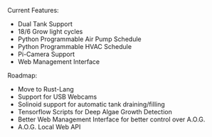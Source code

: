 Current Features:
* Dual Tank Support
* 18/6 Grow light cycles
* Python Programmable Air Pump Schedule
* Python Programmable HVAC Schedule
* Pi-Camera Support
* Web Management Interface

Roadmap:
* Move to Rust-Lang
* Support for USB Webcams
* Solinoid support for automatic tank draining/filling
* Tensorflow Scripts for Deep Algae Growth Detection
* Better Web Management Interface for better control over A.O.G.
* A.O.G. Local Web API